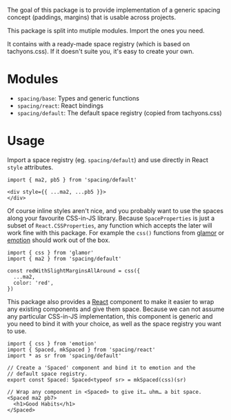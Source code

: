 The goal of this package is to provide implementation of a generic spacing concept (paddings, margins) that is usable across projects.

This package is split into mutiple modules. Import the ones you need.

It contains with a ready-made space registry (which is based on tachyons.css). If it doesn't suite you, it's easy to create your own.

# Modules

  - `spacing/base`: Types and generic functions
  - `spacing/react`: React bindings
  - `spacing/default`: The default space registry (copied from tachyons.css)


# Usage

Import a space registry (eg. `spacing/default`) and use directly in React `style` attributes.

```
import { ma2, pb5 } from 'spacing/default'

<div style={{ ...ma2, ...pb5 }}>
</div>
```

Of course inline styles aren't nice, and you probably want to use the spaces along your favourite CSS-in-JS library. Because `SpaceProperties` is just a subset of `React.CSSProperties`, any function which accepts the later will work fine with this package. For example the `css()` functions from [glamor] or [emotion] should work out of the box.

```
import { css } from 'glamor'
import { ma2 } from 'spacing/default'

const redWithSlightMarginsAllAround = css({
  ...ma2,
  color: 'red',
})
```

This package also provides a [React] component to make it easier to wrap any existing components and give them space. Because we can not assume any particular CSS-in-JS implementation, this component is generic and you need to bind it with your choice, as well as the space registry you want to use.

```
import { css } from 'emotion'
import { Spaced, mkSpaced } from 'spacing/react'
import * as sr from 'spacing/default'

// Create a 'Spaced' component and bind it to emotion and the
// default space registry.
export const Spaced: Spaced<typeof sr> = mkSpaced(css)(sr)

// Wrap any component in <Spaced> to give it… uhm… a bit space.
<Spaced ma2 pb7>
  <h1>Good Habits</h1>
</Spaced>
```

[glamor]: https://github.com/threepointone/glamor
[emotion]: https://emotion.sh/
[React]: https://reactjs.org/

